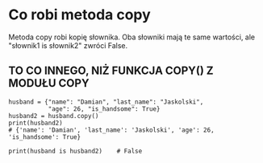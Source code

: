 # Co robi metoda copy  
Metoda copy robi kopię słownika. Oba słowniki mają te same wartości, ale "słownik1 is słownik2" zwróci False.  
## TO CO INNEGO, NIŻ FUNKCJA COPY() Z MODUŁU COPY

```
husband = {"name": "Damian", "last_name": "Jaskolski",
           "age": 26, "is_handsome": True}
husband2 = husband.copy()
print(husband2)
# {'name': 'Damian', 'last_name': 'Jaskolski', 'age': 26, 'is_handsome': True}

print(husband is husband2)    # False
```
